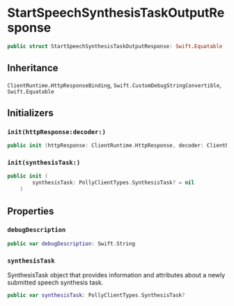 # StartSpeechSynthesisTaskOutputResponse

``` swift
public struct StartSpeechSynthesisTaskOutputResponse: Swift.Equatable 
```

## Inheritance

`ClientRuntime.HttpResponseBinding`, `Swift.CustomDebugStringConvertible`, `Swift.Equatable`

## Initializers

### `init(httpResponse:decoder:)`

``` swift
public init (httpResponse: ClientRuntime.HttpResponse, decoder: ClientRuntime.ResponseDecoder? = nil) throws 
```

### `init(synthesisTask:)`

``` swift
public init (
        synthesisTask: PollyClientTypes.SynthesisTask? = nil
    )
```

## Properties

### `debugDescription`

``` swift
public var debugDescription: Swift.String 
```

### `synthesisTask`

SynthesisTask object that provides information and attributes about a
newly submitted speech synthesis task.

``` swift
public var synthesisTask: PollyClientTypes.SynthesisTask?
```
